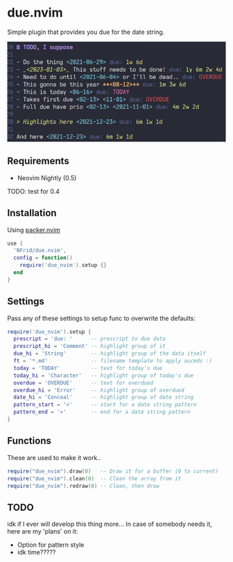# due.nvim

Simple plugin that provides you due for the date string.

![Example](img/ex.png)

## Requirements

- Neovim Nightly (0.5)

TODO: test for 0.4

## Installation

Using [packer.nvim](https://github.com/wbthomason/packer.nvim)

```lua
use {
  'NFrid/due.nvim',
  config = function()
    require('due_nvim').setup {}
  end
}
```

## Settings

Pass any of these settings to setup func to overwrite the defaults:

```lua
require('due_nvim').setup {
  prescript = 'due: '      -- prescript to due data
  prescript_hi = 'Comment' -- highlight group of it
  due_hi = 'String'        -- highlight group of the data itself
  ft = '*.md'              -- filename template to apply aucmds :)
  today = 'TODAY'          -- text for today's due
  today_hi = 'Character'   -- highlight group of today's due
  overdue = 'OVERDUE'      -- text for overdued
  overdue_hi = 'Error'     -- highlight group of overdued
  date_hi = 'Conceal'      -- highlight group of date string
  pattern_start = '<'      -- start for a date string pattern
  pattern_end = '>'        -- end for a date string pattern
}
```

## Functions

These are used to make it work..

```lua
require("due_nvim").draw(0)   -- Draw it for a buffer (0 to current)
require("due_nvim").clean(0)  -- Clean the array from it
require("due_nvim").redraw(0) -- Clean, then draw
```

## TODO

idk if I ever will develop this thing more... In case of somebody needs it, here
are my 'plans' on it:

- Option for pattern style
- idk time?????
